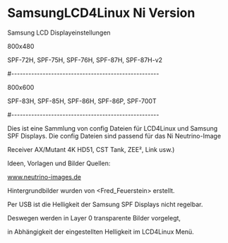 # SamsungLCD4Linux Ni Version

Samsung LCD Displayeinstellungen

800x480

SPF-72H, SPF-75H, SPF-76H, SPF-87H, SPF-87H-v2

#----------------------------------------------------

800x600

SPF-83H, SPF-85H, SPF-86H, SPF-86P, SPF-700T 

#----------------------------------------------------

Dies ist eine Sammlung von config Dateien für LCD4Linux und Samsung SPF Displays.
Die config Dateien sind passend für das Ni Neutrino-Image

Receiver AX/Mutant 4K HD51, CST Tank, ZEE², Link usw.)

Ideen, Vorlagen und Bilder Quellen:

www.neutrino-images.de

Hintergrundbilder wurden von <Fred_Feuerstein> erstellt.

Per USB ist die Helligkeit der Samsung SPF Displays nicht regelbar.

Deswegen werden in Layer 0 transparente Bilder vorgelegt,

in Abhängigkeit der eingestellten Helligkeit im LCD4Linux Menü.


